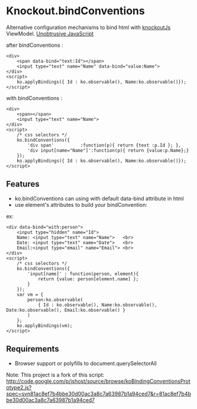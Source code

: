 # Knockout.bindConventions

Alternative configuration mechanisms to bind html with [knockoutJs](http://knockoutjs.com/) ViewModel.
[Unobtrusive JavaScript](http://en.wikipedia.org/wiki/Unobtrusive_JavaScript)

after bindConventions :

	<div>
		<span data-bind="text:Id"></span>
		<input type="text" name="Name" data-bind="value:Name">
	</div>
	<script>
		ko.applyBindings({ Id : ko.observable(), Name:ko.observable()});
	</script>

with bindConventions :

	<div>
		<span></span>
		<input type="text" name="Name">
	</div>
	<script>
		/* css selectors */
		ko.bindConventions({
			'div span'		    :function(p){ return {text :p.Id }; },
			'div input[name="Name"]':function(p){ return {value:p.Name};}
		});
		ko.applyBindings({ Id : ko.observable(), Name:ko.observable()});
	</script>

	
Features
---
- ko.bindConventions can using with default data-bind attribute in html
- use element's attributes to build your bindConvention: 
		
ex:
	
	<div data-bind="with:person">
		<input type="hidden" name="Id">
		Name: <input type="text" name="Name">   <br>
		Date: <input type="text" name="Date">   <br>
		Email:<input type="email" name="Email"> <br>
	</div>
	<script>
		/* css selectors */
		ko.bindConventions({
			'input[name]' : function(person, element){ 
				return {value: person[element.name] };
			}
		});
		var vm = {
			person:ko.observable(
				{ Id : ko.observable(), Name:ko.observable(), Date:ko.observable(), Email:ko.observable() }
			)
		};
		ko.applyBindings(vm);
	</script>
	

Requirements
---
- Browser support or polyfills to document.querySelectorAll
 
 
Note:
This project is a fork of this script: 
http://code.google.com/p/jshost/source/browse/koBindingConventionsPrototype2.js?spec=svn81ac8ef7b4bbe30d00ac3a8c7a63987b1a94ced7&r=81ac8ef7b4bbe30d00ac3a8c7a63987b1a94ced7 